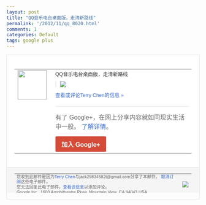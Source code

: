 ```yaml
---
layout: post
title: "QQ音乐电台桌面版，走清新路线"
permalink: '/2012/11/qq_8020.html'
comments: 1
categories: Default
tags: google plus
---
```

<div style="border:solid 1px #dfdfdf;color:#686868;font:13px Arial"><div style="background-color:#fff;padding:20px;"><table cellpadding="0" cellspacing="0"><tr><td style="padding-right:15px;vertical-align:top"><a href="https://plus.google.com/_/notifications/emlink?emrecipient=110200756825219614165&amp;emid=CNDT667K07MCFbKATAodRVwAAA&amp;path=%2F108643996575278738906&amp;dt=1353072099653&amp;uob=8"><img height="75" src="https://lh3.googleusercontent.com/-KKRGTyJ5Bl0/AAAAAAAAAAI/AAAAAAAAEEY/jllxqER5dCk/s75-c-k-a/photo.jpg" style="border:solid 1px #cccccc;" width="75"/></a></td><td style="width:578px;color:#333;font:13px Arial;vertical-align:top"><div style="padding-bottom:10px">QQ音乐电台桌面版，走清新路线</div><div style="margin-bottom:10px;padding-left:10px; border-left:2px solid #EAEAEA"><span style="margin-right:5px"><a href="https://plus.google.com/_/notifications/emlink?emrecipient=110200756825219614165&amp;emid=CNDT667K07MCFbKATAodRVwAAA&amp;path=%2F108643996575278738906%2Fposts%2FeUTeNiMqNoh%3Fgpinv%3DAMIXal8yg-wZdR5Ozvzqr2OZ7jvrTQhobKiIgQoaqf2nKC881nuD6C0eS7y2rFh6Nj-Z_R559PTbyUmoVFyRokaSAnu0J9CSvk_tCtR3LBsix2yvraNuf3E&amp;dt=1353072099653&amp;uob=8" style="color:#3366CC;text-decoration:none;"><img border="0" src="https://lh6.googleusercontent.com/-Bu98dnKR5e0/UKY9vc6CotI/AAAAAAAAtNE/Wcy3n-WBHn4/h120/Unnamed.jpg" style="max-height:200px;max-width:275px"/></a></span></div><a href="https://plus.google.com/_/notifications/emlink?emrecipient=110200756825219614165&amp;emid=CNDT667K07MCFbKATAodRVwAAA&amp;path=%2F108643996575278738906%2Fposts%2FeUTeNiMqNoh%3Fgpinv%3DAMIXal8yg-wZdR5Ozvzqr2OZ7jvrTQhobKiIgQoaqf2nKC881nuD6C0eS7y2rFh6Nj-Z_R559PTbyUmoVFyRokaSAnu0J9CSvk_tCtR3LBsix2yvraNuf3E&amp;dt=1353072099653&amp;uob=8" style="color:#3366CC;text-decoration:none">查看或评论Terry Chen的信息 »</a><div style="margin-top:20px;border-top:solid 1px #dfdfdf"><div style="padding:15px 0;color:#686868;font:16px Arial">有了 Google+，在网上分享内容就如同现实生活中一般。 <a href="http://www.google.com/+/learnmore/" style="color:#3366CC;text-decoration:none">了解详情</a>。</div><a href="https://plus.google.com/_/notifications/emlink?emrecipient=110200756825219614165&amp;emid=CNDT667K07MCFbKATAodRVwAAA&amp;path=%2F%3Fgpinv%3DAMIXal8yg-wZdR5Ozvzqr2OZ7jvrTQhobKiIgQoaqf2nKC881nuD6C0eS7y2rFh6Nj-Z_R559PTbyUmoVFyRokaSAnu0J9CSvk_tCtR3LBsix2yvraNuf3E&amp;dt=1353072099653&amp;uob=8" style="display:inline-block;padding:7px 15px;background-color:#d44b38; color:#fff;font-size:16px; font-weight:bold;border-radius:2px;-webkit-border-radius:2px; -moz-border-radius:2px;border:solid 1px #c43b28; white-space:nowrap;text-decoration:none">加入 Google+</a></div></td></tr></table></div><div style="border-top:solid 1px #dfdfdf;padding:0 20px; background-color:#f5f5f5"><table cellpadding="0" cellspacing="0" style="height:50px"><tbody><tr><td style="vertical-align:middle;width:100%; color:#636363;font:11px Arial; line-height:120%">您收到此邮件是因为<a href="https://plus.google.com/_/notifications/emlink?emrecipient=110200756825219614165&amp;emid=CNDT667K07MCFbKATAodRVwAAA&amp;path=%2F108643996575278738906%3Fgpinv%3DAMIXal8yg-wZdR5Ozvzqr2OZ7jvrTQhobKiIgQoaqf2nKC881nuD6C0eS7y2rFh6Nj-Z_R559PTbyUmoVFyRokaSAnu0J9CSvk_tCtR3LBsix2yvraNuf3E&amp;dt=1353072099653&amp;uob=8" style="color:#3366CC;text-decoration:none">Terry Chen</a>与jack29834582t@gmail.com分享了本邮件。 <a href="https://plus.google.com/_/notifications/emlink?emrecipient=110200756825219614165&amp;emid=CNDT667K07MCFbKATAodRVwAAA&amp;path=%2F_%2Fnonplus%2Femailsettings%3Fgpinv%3DAMIXal8yg-wZdR5Ozvzqr2OZ7jvrTQhobKiIgQoaqf2nKC881nuD6C0eS7y2rFh6Nj-Z_R559PTbyUmoVFyRokaSAnu0J9CSvk_tCtR3LBsix2yvraNuf3E%26est%3DADH5u8Xcjsa8J7LOUrhhIvA7wMuaqfJRd2Vy4M4KnHxEBbf3iQ5u92jcZeO4IPhsHXh7Z65R6Z9Gts38R2kapfkQaMYXdbR71sdproVpaJhFSwQs_jmRSHvxSG5-nK_KDKOd-q3b_ZY0_XZoXrDy3yEu8h_rEOLeXQ&amp;dt=1353072099653&amp;uob=8" style="color:#3366CC;text-decoration:none">取消订阅</a>这些电子邮件。<br/>您无法回复此电子邮件。<a href="https://plus.google.com/_/notifications/emlink?emrecipient=110200756825219614165&amp;emid=CNDT667K07MCFbKATAodRVwAAA&amp;path=%2F108643996575278738906%2Fposts%2FeUTeNiMqNoh%3Fgpinv%3DAMIXal8yg-wZdR5Ozvzqr2OZ7jvrTQhobKiIgQoaqf2nKC881nuD6C0eS7y2rFh6Nj-Z_R559PTbyUmoVFyRokaSAnu0J9CSvk_tCtR3LBsix2yvraNuf3E&amp;dt=1353072099653&amp;uob=8" style="color:#3366CC;text-decoration:none">查看该信息</a>以添加评论。<br/>Google Inc., 1600 Amphitheatre Pkwy, Mountain View, CA 94043 USA<br/></td><td><img src="https://ssl.gstatic.com/s2/oz/images/notifications/logo/google-plus-6617a72bb36cc548861652780c9e6ff1.png"/></td></tr></tbody></table></div></div>